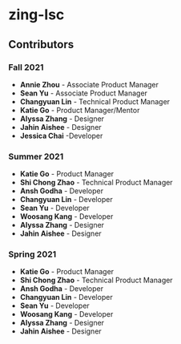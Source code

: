 # zing-lsc

## Contributors

### Fall 2021
- **Annie Zhou** - Associate Product Manager
- **Sean Yu** - Associate Product Manager
- **Changyuan Lin** - Technical Product Manager
- **Katie Go** - Product Manager/Mentor
- **Alyssa Zhang** - Designer
- **Jahin Aishee** - Designer
- **Jessica Chai** -Developer

### Summer 2021
- **Katie Go** - Product Manager
- **Shi Chong Zhao** - Technical Product Manager
- **Ansh Godha** - Developer
- **Changyuan Lin** - Developer
- **Sean Yu** - Developer
- **Woosang Kang** - Developer
- **Alyssa Zhang** - Designer
- **Jahin Aishee** - Designer

### Spring 2021
- **Katie Go** - Product Manager
- **Shi Chong Zhao** - Technical Product Manager
- **Ansh Godha** - Developer
- **Changyuan Lin** - Developer
- **Sean Yu** - Developer
- **Woosang Kang** - Developer
- **Alyssa Zhang** - Designer
- **Jahin Aishee** - Designer
